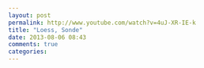```yaml
---
layout: post
permalink: http://www.youtube.com/watch?v=4uJ-XR-IE-k
title: "Loess, Sonde"
date: 2013-08-06 08:43
comments: true
categories: 
---
```

